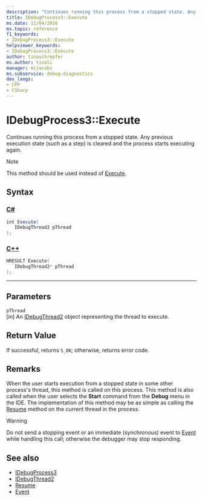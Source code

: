 ```yaml
---
description: "Continues running this process from a stopped state. Any previous execution state (such as a step) is cleared and the process starts executing again."
title: IDebugProcess3::Execute
ms.date: 11/04/2016
ms.topic: reference
f1_keywords:
- IDebugProcess3::Execute
helpviewer_keywords:
- IDebugProcess3::Execute
author: tinaschrepfer
ms.author: tinali
manager: mijacobs
ms.subservice: debug-diagnostics
dev_langs:
- CPP
- CSharp
---
```

# IDebugProcess3::Execute

Continues running this process from a stopped state. Any previous execution state (such as a step) is cleared and the process starts executing again.

> [!NOTE]
> This method should be used instead of [Execute](../../../extensibility/debugger/reference/idebugprogram2-execute.md).

## Syntax

### [C#](#tab/csharp)
```csharp
int Execute(
   IDebugThread2 pThread
);
```
### [C++](#tab/cpp)
```cpp
HRESULT Execute(
   IDebugThread2* pThread
);
```
---

## Parameters
`pThread`\
[in] An [IDebugThread2](../../../extensibility/debugger/reference/idebugthread2.md) object representing the thread to execute.

## Return Value
 If successful, returns `S_OK`; otherwise, returns error code.

## Remarks
 When the user starts execution from a stopped state in some other process's thread, this method is called on this process. This method is also called when the user selects the **Start** command from the **Debug** menu in the IDE. The implementation of this method may be as simple as calling the [Resume](../../../extensibility/debugger/reference/idebugthread2-resume.md) method on the current thread in the process.

> [!WARNING]
> Do not send a stopping event or an immediate (synchronous) event to [Event](../../../extensibility/debugger/reference/idebugeventcallback2-event.md) while handling this call; otherwise the debugger may stop responding.

## See also
- [IDebugProcess3](../../../extensibility/debugger/reference/idebugprocess3.md)
- [IDebugThread2](../../../extensibility/debugger/reference/idebugthread2.md)
- [Resume](../../../extensibility/debugger/reference/idebugthread2-resume.md)
- [Event](../../../extensibility/debugger/reference/idebugeventcallback2-event.md)
